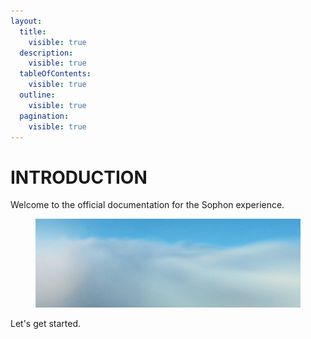 ```yaml
---
layout:
  title:
    visible: true
  description:
    visible: true
  tableOfContents:
    visible: true
  outline:
    visible: true
  pagination:
    visible: true
---
```


# INTRODUCTION

Welcome to the official documentation for the Sophon experience.

<figure><img src=".gitbook/assets/image.png" alt=""><figcaption></figcaption></figure>

Let's get started.&#x20;
